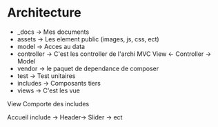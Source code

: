 # Architecture

- _docs -> Mes documents
- assets -> Les element public (images, js, css, ect)
- model -> Acces au data
- controller -> C'est les controller de l'archi MVC  View <- Controller -> Model
- vendor -> le paquet de dependance de composer
- test -> Test unitaires
- includes -> Composants tiers
- views -> C'est les vue




View Comporte des includes

Accueil
include -> Header-> Slider -> ect